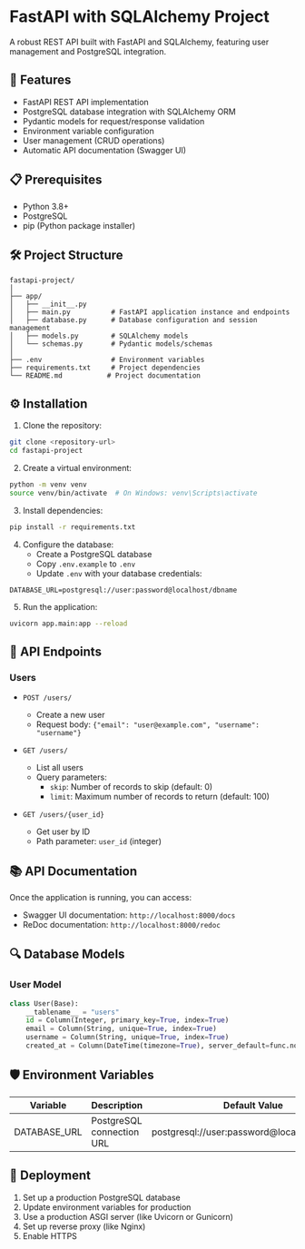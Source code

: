 # FastAPI with SQLAlchemy Project

A robust REST API built with FastAPI and SQLAlchemy, featuring user management and PostgreSQL integration.

## 🚀 Features

- FastAPI REST API implementation
- PostgreSQL database integration with SQLAlchemy ORM
- Pydantic models for request/response validation
- Environment variable configuration
- User management (CRUD operations)
- Automatic API documentation (Swagger UI)

## 📋 Prerequisites

- Python 3.8+
- PostgreSQL
- pip (Python package installer)

## 🛠️ Project Structure

```
fastapi-project/
│
├── app/
│   ├── __init__.py
│   ├── main.py          # FastAPI application instance and endpoints
│   ├── database.py      # Database configuration and session management
│   ├── models.py        # SQLAlchemy models
│   └── schemas.py       # Pydantic models/schemas
│
├── .env                 # Environment variables
├── requirements.txt     # Project dependencies
└── README.md           # Project documentation
```

## ⚙️ Installation

1. Clone the repository:
```bash
git clone <repository-url>
cd fastapi-project
```

2. Create a virtual environment:
```bash
python -m venv venv
source venv/bin/activate  # On Windows: venv\Scripts\activate
```

3. Install dependencies:
```bash
pip install -r requirements.txt
```

4. Configure the database:
   - Create a PostgreSQL database
   - Copy `.env.example` to `.env`
   - Update `.env` with your database credentials:
```env
DATABASE_URL=postgresql://user:password@localhost/dbname
```

5. Run the application:
```bash
uvicorn app.main:app --reload
```

## 🔄 API Endpoints

### Users

- `POST /users/`
  - Create a new user
  - Request body: `{"email": "user@example.com", "username": "username"}`

- `GET /users/`
  - List all users
  - Query parameters:
    - `skip`: Number of records to skip (default: 0)
    - `limit`: Maximum number of records to return (default: 100)

- `GET /users/{user_id}`
  - Get user by ID
  - Path parameter: `user_id` (integer)

## 📚 API Documentation

Once the application is running, you can access:
- Swagger UI documentation: `http://localhost:8000/docs`
- ReDoc documentation: `http://localhost:8000/redoc`

## 🔍 Database Models

### User Model
```python
class User(Base):
    __tablename__ = "users"
    id = Column(Integer, primary_key=True, index=True)
    email = Column(String, unique=True, index=True)
    username = Column(String, unique=True, index=True)
    created_at = Column(DateTime(timezone=True), server_default=func.now())
```



## 🛡️ Environment Variables

| Variable      | Description           | Default Value |
|---------------|-----------------------|---------------|
| DATABASE_URL  | PostgreSQL connection URL | postgresql://user:password@localhost/dbname |



## 🚀 Deployment

1. Set up a production PostgreSQL database
2. Update environment variables for production
3. Use a production ASGI server (like Uvicorn or Gunicorn)
4. Set up reverse proxy (like Nginx)
5. Enable HTTPS



